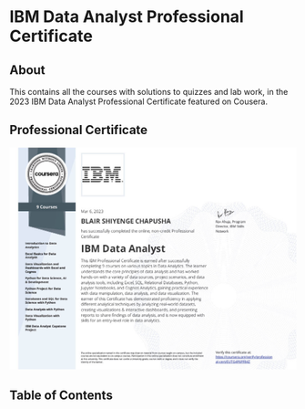 # **IBM Data Analyst Professional Certificate**
## About

This contains all the courses with solutions to quizzes and lab work, in the 2023 IBM Data Analyst Professional Certificate featured on Cousera.

## Professional Certificate
![certificate image](images/cousera-certificate-ibmdapc-2023.jpg)

## Table of Contents
